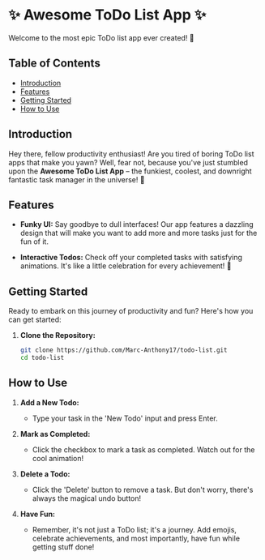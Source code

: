 # ✨ Awesome ToDo List App ✨

Welcome to the most epic ToDo list app ever created! 🚀

## Table of Contents

- [Introduction](#introduction)
- [Features](#features)
- [Getting Started](#getting-started)
- [How to Use](#how-to-use)

## Introduction

Hey there, fellow productivity enthusiast! Are you tired of boring ToDo list apps that make you yawn? Well, fear not, because you've just stumbled upon the **Awesome ToDo List App** – the funkiest, coolest, and downright fantastic task manager in the universe! 🌌

## Features

- **Funky UI:** Say goodbye to dull interfaces! Our app features a dazzling design that will make you want to add more and more tasks just for the fun of it.
  
- **Interactive Todos:** Check off your completed tasks with satisfying animations. It's like a little celebration for every achievement! 🎉

## Getting Started

Ready to embark on this journey of productivity and fun? Here's how you can get started:

1. **Clone the Repository:**
    ```bash
    git clone https://github.com/Marc-Anthony17/todo-list.git
    cd todo-list
    ```

## How to Use

1. **Add a New Todo:**
   - Type your task in the 'New Todo' input and press Enter.

2. **Mark as Completed:**
   - Click the checkbox to mark a task as completed. Watch out for the cool animation!

3. **Delete a Todo:**
   - Click the 'Delete' button to remove a task. But don't worry, there's always the magical undo button!

4. **Have Fun:**
   - Remember, it's not just a ToDo list; it's a journey. Add emojis, celebrate achievements, and most importantly, have fun while getting stuff done!

